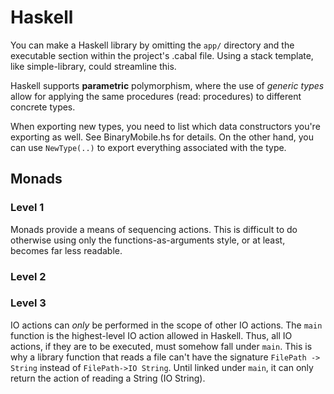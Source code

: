 # Haskell
You can make a Haskell library by omitting the `app/` directory and the
executable section within the project's .cabal file. Using a stack template,
like simple-library, could streamline this.

Haskell supports __parametric__ polymorphism, where the use of _generic types_
allow for applying the same procedures (read: procedures) to different concrete
types.

When exporting new types, you need to list which data constructors you're
exporting as well. See BinaryMobile.hs for details. On the other hand, you can
use `NewType(..)` to export everything associated with the type.

## Monads

### Level 1
Monads provide a means of sequencing actions. This is difficult to do otherwise
using only the functions-as-arguments style, or at least, becomes far less
readable.

### Level 2

### Level 3
IO actions can _only_ be performed  in the scope of other IO actions. The `main`
function is the highest-level IO action allowed in Haskell. Thus, all IO
actions, if they are to be executed, must somehow fall under `main`. This is why
a library function that reads a file can't have the signature `FilePath ->
String` instead of `FilePath->IO String`. Until linked under `main`, it can only
return the action of reading a String (IO String).

